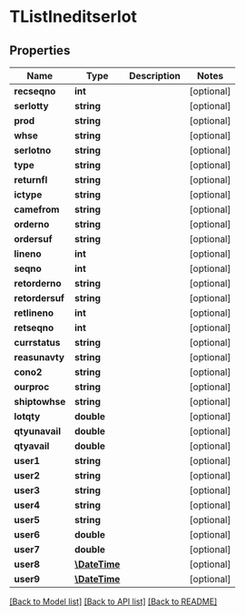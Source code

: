 # TListIneditserlot

## Properties
Name | Type | Description | Notes
------------ | ------------- | ------------- | -------------
**recseqno** | **int** |  | [optional] 
**serlotty** | **string** |  | [optional] 
**prod** | **string** |  | [optional] 
**whse** | **string** |  | [optional] 
**serlotno** | **string** |  | [optional] 
**type** | **string** |  | [optional] 
**returnfl** | **string** |  | [optional] 
**ictype** | **string** |  | [optional] 
**camefrom** | **string** |  | [optional] 
**orderno** | **string** |  | [optional] 
**ordersuf** | **string** |  | [optional] 
**lineno** | **int** |  | [optional] 
**seqno** | **int** |  | [optional] 
**retorderno** | **string** |  | [optional] 
**retordersuf** | **string** |  | [optional] 
**retlineno** | **int** |  | [optional] 
**retseqno** | **int** |  | [optional] 
**currstatus** | **string** |  | [optional] 
**reasunavty** | **string** |  | [optional] 
**cono2** | **string** |  | [optional] 
**ourproc** | **string** |  | [optional] 
**shiptowhse** | **string** |  | [optional] 
**lotqty** | **double** |  | [optional] 
**qtyunavail** | **double** |  | [optional] 
**qtyavail** | **double** |  | [optional] 
**user1** | **string** |  | [optional] 
**user2** | **string** |  | [optional] 
**user3** | **string** |  | [optional] 
**user4** | **string** |  | [optional] 
**user5** | **string** |  | [optional] 
**user6** | **double** |  | [optional] 
**user7** | **double** |  | [optional] 
**user8** | [**\DateTime**](\DateTime.md) |  | [optional] 
**user9** | [**\DateTime**](\DateTime.md) |  | [optional] 

[[Back to Model list]](../README.md#documentation-for-models) [[Back to API list]](../README.md#documentation-for-api-endpoints) [[Back to README]](../README.md)



